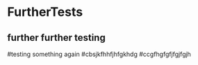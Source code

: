 # FurtherTests
## further further testing 

#testing something again
#cbsjkfhhfjhfgkhdg
#ccgfhgfgfjfgjfgjh
